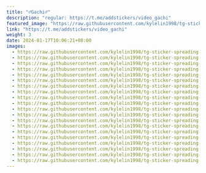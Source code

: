 ```yaml
---
title: "♂Gachi♂"
description: "regular: https://t.me/addstickers/video_gachi"
featured_image: "https://raw.githubusercontent.com/kylelin1998/tg-sticker-spreading-worldwide-images/main/img/f3c62e07-4a68-4a5d-8fc7-220afd50caf1.jpg"
link: "https://t.me/addstickers/video_gachi"
weight: 3
date: 2024-01-17T10:06:21+08:00
images:
  - https://raw.githubusercontent.com/kylelin1998/tg-sticker-spreading-worldwide-images/main/img/f3c62e07-4a68-4a5d-8fc7-220afd50caf1.jpg
  - https://raw.githubusercontent.com/kylelin1998/tg-sticker-spreading-worldwide-images/main/img/73aac01f-4100-433b-ae33-1619b5345ef0.jpg
  - https://raw.githubusercontent.com/kylelin1998/tg-sticker-spreading-worldwide-images/main/img/86ec8bd9-eb09-420d-be0d-0bff00b80450.jpg
  - https://raw.githubusercontent.com/kylelin1998/tg-sticker-spreading-worldwide-images/main/img/cc78e802-1bc2-43ad-9c69-25298fe17661.jpg
  - https://raw.githubusercontent.com/kylelin1998/tg-sticker-spreading-worldwide-images/main/img/09089466-a8fa-41c7-b47e-3956d367224e.jpg
  - https://raw.githubusercontent.com/kylelin1998/tg-sticker-spreading-worldwide-images/main/img/1ca26ab0-cb5e-4968-8a66-cbded7002782.jpg
  - https://raw.githubusercontent.com/kylelin1998/tg-sticker-spreading-worldwide-images/main/img/8d42ae11-583f-4afa-a48a-2138bb184641.jpg
  - https://raw.githubusercontent.com/kylelin1998/tg-sticker-spreading-worldwide-images/main/img/eacd1f15-a917-4fee-9105-f90aac21ab50.jpg
  - https://raw.githubusercontent.com/kylelin1998/tg-sticker-spreading-worldwide-images/main/img/fb7ad779-40b8-4287-9ebb-18a72f837a46.jpg
  - https://raw.githubusercontent.com/kylelin1998/tg-sticker-spreading-worldwide-images/main/img/74812cd6-c227-406e-8928-1c0d8bdeefac.jpg
  - https://raw.githubusercontent.com/kylelin1998/tg-sticker-spreading-worldwide-images/main/img/790a4d46-13e9-428e-8d68-5f0971a568be.jpg
  - https://raw.githubusercontent.com/kylelin1998/tg-sticker-spreading-worldwide-images/main/img/e3f998b7-3f7a-4e88-b1ce-4a7de1cefb3c.jpg
  - https://raw.githubusercontent.com/kylelin1998/tg-sticker-spreading-worldwide-images/main/img/d5b98320-c983-427d-94a3-04ddbb79702f.jpg
  - https://raw.githubusercontent.com/kylelin1998/tg-sticker-spreading-worldwide-images/main/img/23dd3a92-aca0-443d-939c-43a019d157ea.jpg
  - https://raw.githubusercontent.com/kylelin1998/tg-sticker-spreading-worldwide-images/main/img/938a72f1-cf93-4c1c-ae83-f2a32556f904.jpg
  - https://raw.githubusercontent.com/kylelin1998/tg-sticker-spreading-worldwide-images/main/img/f90629f8-ff26-4266-a065-187a8795a929.jpg
  - https://raw.githubusercontent.com/kylelin1998/tg-sticker-spreading-worldwide-images/main/img/15df6a00-ed63-49a9-bd1b-6fb9672c8e05.jpg
  - https://raw.githubusercontent.com/kylelin1998/tg-sticker-spreading-worldwide-images/main/img/dc4cb2ac-0bea-4830-a6f5-5cdf1b0e83b5.jpg
  - https://raw.githubusercontent.com/kylelin1998/tg-sticker-spreading-worldwide-images/main/img/6eec2159-fb3a-4f7c-97dc-0da296f38864.jpg
  - https://raw.githubusercontent.com/kylelin1998/tg-sticker-spreading-worldwide-images/main/img/3dfb5ad1-851b-4374-84c5-70225a9c7d59.jpg
---
```

